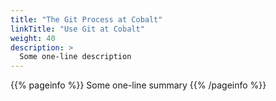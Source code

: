 ```yaml
---
title: "The Git Process at Cobalt"
linkTitle: "Use Git at Cobalt"
weight: 40
description: >
  Some one-line description
---
```


{{% pageinfo %}}
Some one-line summary
{{% /pageinfo %}}

<!-- Add more content  -->
